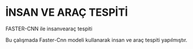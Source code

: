 # İNSAN VE ARAÇ TESPİTİ
FASTER-CNN ile insanvearaç tespiti

Bu çalışmada Faster-Cnn modeli kullanarak insan ve araç tespiti yapılmıştır.
